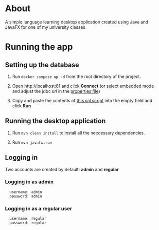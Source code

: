 # About
A simple language learning desktop application created using Java and JavaFX for one of my university classes.

# Running the app

## Setting up the database

1. Run `docker compose up -d` from the root directory of the project.

2. Open http://localhost:81 and click **Connect** (or select embedded mode and adjust the jdbc url in the [properties file](dat/database.properties))

3. Copy and paste the contents of [this sql script](export_202403251640.sql) into the empty field and click **Run**


## Running the desktop application

1. Run `mvn clean install` to install all the neccessary dependencies.

2. Run `mvn javafx:run`

## Logging in

Two accounts are created by default: **admin** and **regular**

### Logging in as admin
```
  username: admin
  password: admin
```

### Logging in as a regular user
```
  username: regular
  password: regular
```
